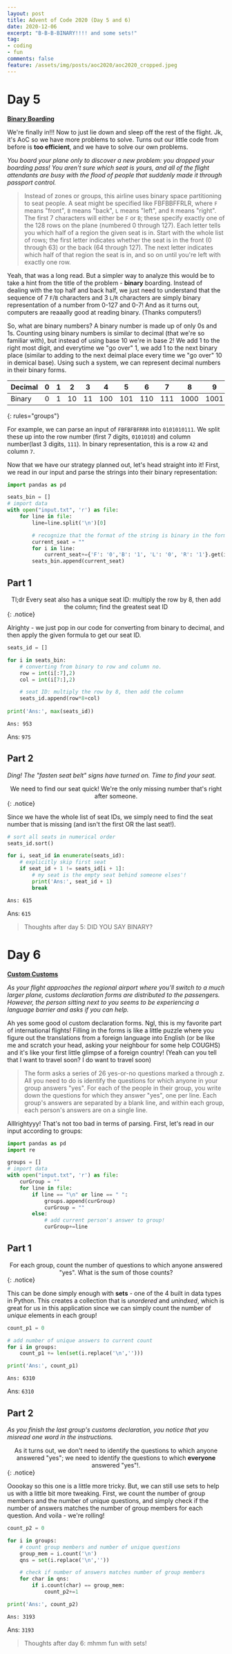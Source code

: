 ```yaml
---
layout: post
title: Advent of Code 2020 (Day 5 and 6)
date: 2020-12-06
excerpt: "B-B-B-BINARY!!!! and some sets!"
tag: 
- coding
- fun
comments: false
feature: /assets/img/posts/aoc2020/aoc2020_cropped.jpeg
---
```


# Day 5
<a href="https://adventofcode.com/2020/day/5"><b>Binary Boarding</b></a>

We're finally in!!! Now to just lie down and sleep off the rest of the flight. Jk, it's AoC so we have more problems to solve. Turns out our little code from before is **too efficient**, and we have to solve our own problems. 

*You board your plane only to discover a new problem: you dropped your boarding pass! You aren't sure which seat is yours, and all of the flight attendants are busy with the flood of people that suddenly made it through passport control.*

> Instead of zones or groups, this airline uses binary space partitioning to seat people. A seat might be specified like FBFBBFFRLR, where `F` means "front", `B` means "back", `L` means "left", and `R` means "right". The first 7 characters will either be `F` or `B`; these specify exactly one of the 128 rows on the plane (numbered 0 through 127). Each letter tells you which half of a region the given seat is in. Start with the whole list of rows; the first letter indicates whether the seat is in the front (0 through 63) or the back (64 through 127). The next letter indicates which half of that region the seat is in, and so on until you're left with exactly one row.

Yeah, that was a long read. But a simpler way to analyze this would be to take a hint from the title of the problem - **binary** boarding. Instead of dealing with the top half and back half, we just need to understand that the sequence of 7 `F`/`B` characters and 3 `L`/`R` characters are simply binary representation of a number from 0-127 and 0-7! And as it turns out, computers are reaaally good at reading binary. (Thanks computers!) 

So, what are binary numbers? A binary number is made up of only 0s and 1s. Counting using binary numbers is similar to decimal (that we're so familiar with), but instead of using base 10 we're in base 2! We add 1 to the right most digit, and everytime we "go over" 1, we add 1 to the next binary place (similar to adding to the next deimal place every time we "go over" 10 in demical base). Using such a system, we can represent decimal numbers in their binary forms.

| Decimal | 0 | 1 | 2  | 3  | 4   | 5   | 6   | 7   | 8    | 9    | 10   | 11   | 12   | 13   | 14   | 15   |
|---------|---|---|----|----|-----|-----|-----|-----|------|------|------|------|------|------|------|------|
| Binary  | 0 | 1 | 10 | 11 | 100 | 101 | 110 | 111 | 1000 | 1001 | 1010 | 1011 | 1100 | 1101 | 1110 | 1111 |
{: rules="groups"}

For example, we can parse an input of `FBFBFBFRRR` into `0101010111`. We split these up into the row number (first 7 digits, `0101010`) and column number(last 3 digits, `111`). In binary representation, this is a row `42` and column `7`.  

Now that we have our strategy planned out, let's head straight into it! First, we read in our input and parse the strings into their binary representation:

```python
import pandas as pd 

seats_bin = []
# import data
with open("input.txt", 'r') as file:
    for line in file:
        line=line.split('\n')[0]

        # recognize that the format of the string is binary in the format: row = [:7], col = [7:]
        current_seat = ""
        for i in line:
            current_seat+={'F': '0','B': '1', 'L': '0', 'R': '1'}.get(i)
        seats_bin.append(current_seat)
```

## Part 1
<center>Tl;dr Every seat also has a unique seat ID: multiply the row by 8, then add the column; find the greatest seat ID</center>
{: .notice}

Alrighty - we just pop in our code for converting from binary to decimal, and then apply the given formula to get our seat ID.

```python
seats_id = []

for i in seats_bin:
    # converting from binary to row and column no.
    row = int(i[:7],2)
    col = int(i[7:],2)

    # seat ID: multiply the row by 8, then add the column
    seats_id.append(row*8+col)
    
print('Ans:', max(seats_id))
```

    Ans: 953

Ans: `975`

## Part 2
*Ding! The "fasten seat belt" signs have turned on. Time to find your seat.* 
<center>We need to find our seat quick! We're the only missing number that's right after someone.</center>
{: .notice}

Since we have the whole list of seat IDs, we simply need to find the seat number that is missing (and isn't the first OR the last seat!).

```python
# sort all seats in numerical order
seats_id.sort()

for i, seat_id in enumerate(seats_id):
    # explicitly skip first seat
    if seat_id + 1 != seats_id[i + 1]:
        # my seat is the empty seat behind someone elses'!
        print('Ans:', seat_id + 1)
        break
```

    Ans: 615
    

Ans: `615`

> Thoughts after day 5: DID YOU SAY BINARY?

# Day 6
<a href="https://adventofcode.com/2020/day/6"><b>Custom Customs</b></a>

*As your flight approaches the regional airport where you'll switch to a much larger plane, customs declaration forms are distributed to the passengers. However, the person sitting next to you seems to be experiencing a language barrier and asks if you can help.*

Ah yes some good ol custom declaration forms. Ngl, this is my favorite part of international flights! Filling in the forms is like a little puzzle where you figure out the translations from a foreign language into English (or be like me and scratch your head, asking your neighbour for some help COUGHS) and it's like your first little glimpse of a foreign country! (Yeah can you tell that I want to travel soon? I do want to travel soon)

> The form asks a series of 26 yes-or-no questions marked a through z. All you need to do is identify the questions for which anyone in your group answers "yes". For each of the people in their group, you write down the questions for which they answer "yes", one per line. Each group's answers are separated by a blank line, and within each group, each person's answers are on a single line.

Alllrightyyy! That's not too bad in terms of parsing. First, let's read in our input according to groups:

```python
import pandas as pd 
import re

groups = []
# import data
with open("input.txt", 'r') as file:
    curGroup = ""
    for line in file:
        if line == "\n" or line == " ":
            groups.append(curGroup)
            curGroup = ""
        else:
            # add current person's answer to group!
            curGroup+=line
```

## Part 1
<center>For each group, count the number of questions to which anyone answered "yes". What is the sum of those counts?</center>
{: .notice}

This can be done simply enough with **sets** - one of the 4 built in data types in Python. This creates a collection that is *unordered* and *unindxed*, which is great for us in this application since we can simply count the number of *unique* elements in each group!

```python
count_p1 = 0

# add number of unique answers to current count
for i in groups:
    count_p1 += len(set(i.replace('\n','')))

print('Ans:', count_p1)
```

    Ans: 6310

Ans: `6310`

## Part 2
*As you finish the last group's customs declaration, you notice that you misread one word in the instructions.* 
<center>As it turns out, we don't need to identify the questions to which anyone answered "yes"; we need to identify the questions to which <b>everyone</b> answered "yes"!.</center>
{: .notice}

Ooookay so this one is a little more tricky. But, we can still use sets to help us with a little bit more tweaking. First, we count the number of group members and the number of unique questions, and simply check if the number of answers matches the number of group members for each question. And voila - we're rolling!

```python
count_p2 = 0

for i in groups:
    # count group members and number of unique questions
    group_mem = i.count('\n')
    qns = set(i.replace('\n',''))

    # check if number of answers matches number of group members
    for char in qns:
        if i.count(char) == group_mem:
            count_p2+=1

print('Ans:', count_p2)
```

    Ans: 3193

Ans: `3193`

> Thoughts after day 6: mhmm fun with sets!